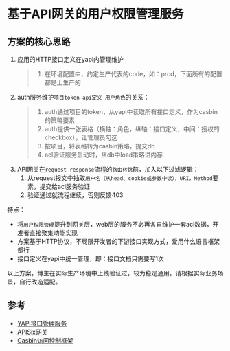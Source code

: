 # 基于API网关的用户权限管理服务

## 方案的核心思路

1. 应用的HTTP接口定义在yapi内管理维护
   > 1. 在环境配置中，约定生产代表的code，如：prod，下面所有的配置都是上生产的
2. auth服务维护`项目token-api定义-用户角色`的关系：
   > 1. auth通过项目的token，从yapi中读取所有接口定义，作为casbin的策略要素
   > 2. auth提供一张表格（横轴：角色，纵轴：接口定义，中间：授权的checkbox），让管理员勾选
   > 3. 按项目，将表格转为casbin策略，提交db
   > 4. acl验证服务启动时，从db中load策略进内存
3. API网关在`request-response`流程的`路由转跳`前，加入以下过滤逻辑：
   1. 从request报文中抽取`用户名（从head、cookie或参数中读），URI，Method`要素，提交给acl服务验证
   2. 验证通过就流程继续，否则反馈403

特点：

* 将`用户权限管理`提升到网关层，web层的服务不必再各自维护一套acl数据，开发者直接聚集功能实现
* 方案基于HTTP协议，不局限开发者的下游接口实现方式，爱用什么语言框架都行
* 接口定义在yapi中统一管理，即：接口文档只需要写1次

以上方案，博主在实际生产环境中上线验证过，较为稳定通用。请根据实际业务场景，自行改造适配。

## 参考

* [YAPI接口管理服务](../../tech_tutorial/yapi.md)
* [APISix网关](../../tech_tutorial/中间件/apisix.md)
* [Casbin访问控制框架](casbin.md)